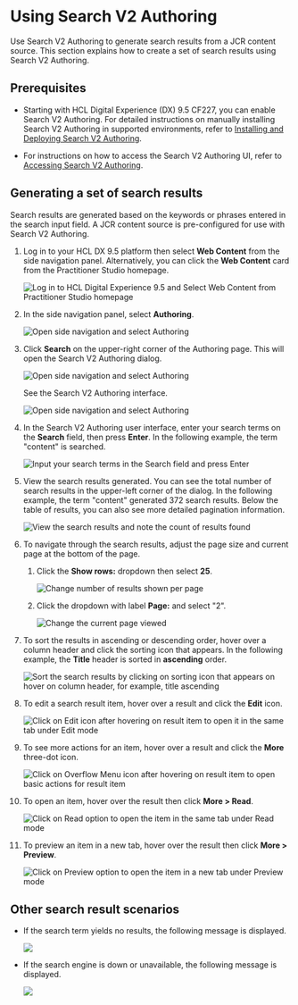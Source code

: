 # Using Search V2 Authoring

Use Search V2 Authoring to generate search results from a JCR content source. This section explains how to create a set of search results using Search V2 Authoring.

## Prerequisites

- Starting with HCL Digital Experience (DX) 9.5 CF227, you can enable Search V2 Authoring. For detailed instructions on manually installing Search V2 Authoring in supported environments, refer to [Installing and Deploying Search V2 Authoring](./installation.md).

- For instructions on how to access the Search V2 Authoring UI, refer to [Accessing Search V2 Authoring](./access.md).

## Generating a set of search results

Search results are generated based on the keywords or phrases entered in the search input field. A JCR content source is pre-configured for use with Search V2 Authoring.

1. Log in to your HCL DX 9.5 platform then select **Web Content** from the side navigation panel. Alternatively, you can click the **Web Content** card from the Practitioner Studio homepage.

    ![](../../assets/HCL_SearchV2_Authoring_Access_01.png "Log in to HCL Digital Experience 9.5 and Select Web Content from Practitioner Studio homepage")

2. In the side navigation panel, select **Authoring**.

    ![](../../assets/HCL_SearchV2_Authoring_Access_02.png "Open side navigation and select Authoring")

3. Click **Search** on the upper-right corner of the Authoring page. This will open the Search V2 Authoring dialog.

    ![](../../assets/HCL_SearchV2_Authoring_Header_Button.png "Open side navigation and select Authoring")

    See the Search V2 Authoring interface.

    ![](../../assets/HCL_SearchV2_Authoring_Initial_State.png "Open side navigation and select Authoring")

4. In the Search V2 Authoring user interface, enter your search terms on the **Search** field, then press **Enter**. In the following example, the term "content" is searched.

    ![](../../assets/HCL_SearchV2_Authoring_content_search.png "Input your search terms in the Search field and press Enter")

5. View the search results generated. You can see the total number of search results in the upper-left corner of the dialog. In the following example, the term "content" generated 372 search results. Below the table of results, you can also see more detailed pagination information. 

    ![](../../assets/HCL_SearchV2_Authoring_result_count.png "View the search results and note the count of results found")

6. To navigate through the search results, adjust the page size and current page at the bottom of the page.

    1. Click the **Show rows:** dropdown then select **25**.

        ![](../../assets/HCL_SearchV2_Authoring_result_per_page.png "Change number of results shown per page")

    2. Click the dropdown with label **Page:** and select "2".

        ![](../../assets/HCL_SearchV2_Authoring_page_view.png "Change the current page viewed")

7. To sort the results in ascending or descending order, hover over a column header and click the sorting icon that appears. In the following example, the **Title** header is sorted in **ascending** order.

    ![](../../assets/HCL_SearchV2_Authoring_title_sort_icon.png "Sort the search results by clicking on sorting icon that appears on hover on column header, for example, title ascending")

8. To edit a search result item, hover over a result and click the **Edit** icon.

    ![](../../assets/HCL_SearchV2_Authoring_edit_icon.png "Click on Edit icon after hovering on result item to open it in the same tab under Edit mode")

9. To see more actions for an item, hover over a result and click the **More** three-dot icon.

    ![](../../assets/HCL_SearchV2_Authoring_menu_icon_triple_dot.png "Click on Overflow Menu icon after hovering on result item to open basic actions for result item")

10. To open an item, hover over the result then click **More > Read**.

    ![](../../assets/HCL_SearchV2_Authoring_read.png "Click on Read option to open the item in the same tab under Read mode")

11. To preview an item in a new tab, hover over the result then click **More > Preview**.

    ![](../../assets/HCL_SearchV2_Authoring_preview.png "Click on Preview option to open the item in a new tab under Preview mode")

## Other search result scenarios

- If the search term yields no results, the following message is displayed.

    ![](../../assets/HCL_SearchV2_Authoring_No_Results.png)

- If the search engine is down or unavailable, the following message is displayed.

    ![](../../assets/HCL_SearchV2_Authoring_search_engine_down.png)